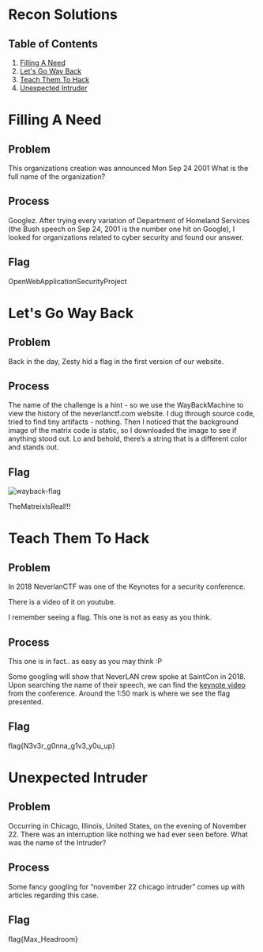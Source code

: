 # Recon Solutions
## Table of Contents
1. [Filling A Need](#Filling-A-Need)
2. [Let's Go Way Back](#Let's-Go-Way-Back)
3. [Teach Them To Hack](#Teach-Them-To-Hack)
4. [Unexpected Intruder](#Unexpected-Intruder)

# Filling A Need
## Problem
This organizations creation was announced Mon Sep 24 2001
What is the full name of the organization?

## Process
Googlez.  After trying every variation of Department of Homeland Services (the Bush speech on Sep 24, 2001 is the number one hit on Google), I looked for organizations related to cyber security and found our answer.

## Flag
OpenWebApplicationSecurityProject

# Let's Go Way Back
## Problem
Back in the day, Zesty hid a flag in the first version of our website.

## Process
The name of the challenge is a hint - so we use the WayBackMachine to view the history of the neverlanctf.com website.  I dug through source code, tried to find tiny artifacts - nothing.  Then I noticed that the background image of the matrix code is static, so I downloaded the image to see if anything stood out. Lo and behold, there’s a string that is a different color and stands out.

## Flag

![wayback-flag](https://github.com/ryokubaka/CTF-Write-Ups/blob/master/NeverLAN-CTF-2019/Recon/Images/recon-wayback.jpg?raw=true)

TheMatreixIsReal!!!

# Teach Them To Hack
## Problem
In 2018 NeverlanCTF was one of the Keynotes for a security conference.

There is a video of it on youtube.

I remember seeing a flag. This one is not as easy as you think.

## Process
This one is in fact.. as easy as you may think :P

Some googling will show that NeverLAN crew spoke at SaintCon in 2018.  Upon searching the name of their speech, we can find the [keynote video](https://www.youtube.com/watch?v=1wthauUWsGI) from the conference. Around the 1:50 mark is where we see the flag presented.

## Flag
flag{N3v3r_g0nna_g1v3_y0u_up}

# Unexpected Intruder
## Problem
Occurring in Chicago, Illinois, United States, on the evening of November 22. There was an interruption like nothing we had ever seen before.
What was the name of the Intruder?

## Process
Some fancy googling for “november 22 chicago intruder” comes up with articles regarding this case.

## Flag
flag{Max_Headroom}
